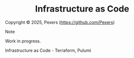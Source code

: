 <h1 align='center'>Infrastructure as Code</h1>

Copyright &copy; 2025, Pexers (https://github.com/Pexers)

> [!NOTE]
> Work in progress.

Infrastructure as Code - Terraform, Pulumi